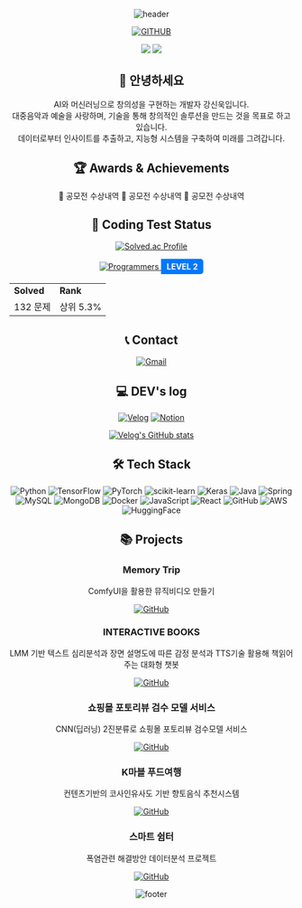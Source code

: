 <div align="center">

![header](https://capsule-render.vercel.app/api?type=waving&color=gradient&customColorList=2,12,30,31&height=300&section=header&text=AI%20Developer%20SINWOOK&fontSize=60&animation=fadeIn&fontAlignY=38&desc=Crafting%20Intelligence,%20Coding%20the%20Future&descAlignY=51&descAlign=62)

[![GITHUB](https://hits.seeyoufarm.com/api/count/incr/badge.svg?url=https%3A%2F%2Fgithub.com%2Fanzkanzk87&count_bg=%23FF69B4&title_bg=%23555555&icon=github.svg&icon_color=%23E7E7E7&title=GitHub&edge_flat=false)](https://github.com/anzkanzk87)

<img src="https://github-readme-stats.vercel.app/api?username=anzkanzk87&show_icons=true&theme=radical" />
<img src="https://github-readme-stats.vercel.app/api/top-langs/?username=anzkanzk87&layout=compact&theme=radical" />

## 👋 안녕하세요

AI와 머신러닝으로 창의성을 구현하는 개발자 강신욱입니다.  
대중음악과 예술을 사랑하며, 기술을 통해 창의적인 솔루션을 만드는 것을 목표로 하고 있습니다.  
데이터로부터 인사이트를 추출하고, 지능형 시스템을 구축하여 미래를 그려갑니다.

## 🏆 Awards & Achievements

🥇 공모전 수상내역
🥈 공모전 수상내역
🥉 공모전 수상내역

## 🧮 Coding Test Status

[![Solved.ac Profile](http://mazassumnida.wtf/api/v2/generate_badge?boj=anzkanzk88)](https://solved.ac/anzkanzk88)

<a href="https://career.programmers.co.kr/pr/your_username" target="_blank">
  <img src="https://img.shields.io/badge/Programmers-000000?style=for-the-badge&logo=programmers&logoColor=white" alt="Programmers" />
</a>
<div style="display: inline-block; background-color: #0078FF; color: white; padding: 5px 10px; font-weight: bold; border-radius: 0 5px 5px 0;">LEVEL 2</div>

<table>
  <tr>
    <td><strong>Solved</strong></td>
    <td><strong>Rank</strong></td>
  </tr>
  <tr>
    <td>132 문제</td>
    <td>상위 5.3%</td>
  </tr>
</table>

## 📞 Contact

[![Gmail](https://img.shields.io/badge/Gmail-EA4335?style=for-the-badge&logo=Gmail&logoColor=white)](mailto:anzkanzk88@gmail.com)

## 💻 DEV's log

[![Velog](https://img.shields.io/badge/velog-20C997?style=for-the-badge&logo=velog&logoColor=white)](https://velog.io/@anzkanzk88/posts)
[![Notion](https://img.shields.io/badge/Notion-000000?style=for-the-badge&logo=notion&logoColor=white)](https://www.notion.so/92acb205f97246fba025ea86bfc8f3a7)

[![Velog's GitHub stats](https://velog-readme-stats.vercel.app/api?name=anzkanzk88)](https://github.com/anzkanzk87/velog-readme-stats)

## 🛠 Tech Stack

![Python](https://img.shields.io/badge/Python-3776AB?style=for-the-badge&logo=Python&logoColor=white)
![TensorFlow](https://img.shields.io/badge/TensorFlow-FF6F00?style=for-the-badge&logo=TensorFlow&logoColor=white)
![PyTorch](https://img.shields.io/badge/PyTorch-EE4C2C?style=for-the-badge&logo=PyTorch&logoColor=white)
![scikit-learn](https://img.shields.io/badge/scikit--learn-F7931E?style=for-the-badge&logo=scikit-learn&logoColor=white)
![Keras](https://img.shields.io/badge/Keras-D00000?style=for-the-badge&logo=Keras&logoColor=white)
![Java](https://img.shields.io/badge/Java-007396?style=for-the-badge&logo=java&logoColor=white)
![Spring](https://img.shields.io/badge/Spring-6DB33F?style=for-the-badge&logo=Spring&logoColor=white)
![MySQL](https://img.shields.io/badge/MySQL-4479A1?style=for-the-badge&logo=MySQL&logoColor=white)
![MongoDB](https://img.shields.io/badge/MongoDB-47A248?style=for-the-badge&logo=MongoDB&logoColor=white)
![Docker](https://img.shields.io/badge/Docker-2496ED?style=for-the-badge&logo=Docker&logoColor=white)
![JavaScript](https://img.shields.io/badge/JavaScript-F7DF1E?style=for-the-badge&logo=javascript&logoColor=black)
![React](https://img.shields.io/badge/React-61DAFB?style=for-the-badge&logo=react&logoColor=black)
![GitHub](https://img.shields.io/badge/GitHub-181717?style=for-the-badge&logo=github&logoColor=white)
![AWS](https://img.shields.io/badge/AWS-232F3E?style=for-the-badge&logo=Amazon-AWS&logoColor=white)
![HuggingFace](https://img.shields.io/badge/HuggingFace-FFCC00?style=for-the-badge&logo=Hugging-Face&logoColor=black)

## 📚 Projects

### Memory Trip
ComfyUI을 활용한 뮤직비디오 만들기

[![GitHub](https://img.shields.io/badge/GitHub-181717?style=for-the-badge&logo=github&logoColor=white)](https://github.com/anzkanzk87/ai-image-generator)

### INTERACTIVE BOOKS
LMM 기반 텍스트 심리분석과 장면 설명도에 따른 감정 분석과 TTS기술 활용해 책읽어주는 대화형 챗봇

[![GitHub](https://img.shields.io/badge/GitHub-181717?style=for-the-badge&logo=github&logoColor=white)](https://github.com/anzkanzk87/nlp-chatbot)

### 쇼핑몰 포토리뷰 검수 모델 서비스
CNN(딥러닝) 2진분류로 쇼핑몰 포토리뷰 검수모델 서비스

[![GitHub](https://img.shields.io/badge/GitHub-181717?style=for-the-badge&logo=github&logoColor=white)](https://github.com/anzkanzk87/recommendation-system)

### K마블 푸드여행
컨텐츠기반의 코사인유사도 기반 향토음식 추천시스템

[![GitHub](https://img.shields.io/badge/GitHub-181717?style=for-the-badge&logo=github&logoColor=white)](https://github.com/anzkanzk87/ai-music-generator)

### 스마트 쉼터
폭염관련 해결방안 데이터분석 프로젝트

[![GitHub](https://img.shields.io/badge/GitHub-181717?style=for-the-badge&logo=github&logoColor=white)](https://github.com/anzkanzk87/ai-media-art)

![footer](https://capsule-render.vercel.app/api?type=waving&color=gradient&customColorList=2,12,30,31&height=100&section=footer)

</div>
